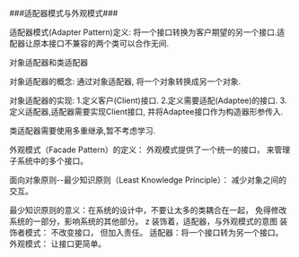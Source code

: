 ###适配器模式与外观模式###

适配器模式(Adapter Pattern)定义:
将一个接口转换为客户期望的另一个接口.适配器让原本接口不兼容的两个类可以合作无间.

对象适配器和类适配器

对象适配器的概念: 通过对象适配器, 将一个对象转换成另一个对象.

对象适配器的实现:
1.定义客户(Client)接口.
2.定义需要适配(Adaptee)的接口.
3.定义适配器,适配器需要实现Client接口, 并将Adaptee接口作为构造器形参传入.

类适配器需要使用多重继承,暂不考虑学习.

外观模式（Facade Pattern）的定义：
外观模式提供了一个统一的接口， 来管理子系统中的多个接口。

面向对象原则--最少知识原则（Least Knowledge Principle）：
减少对象之间的交互。

最少知识原则的意义：在系统的设计中，不要让太多的类耦合在一起， 免得修改系统的一部分，影响系统的其他部分。
z
装饰着，适配器，与外观模式的意图
装饰者模式： 不改变接口， 但加入责任。
适配器：将一个接口转为另一个接口。
外观模式： 让接口更简单。



